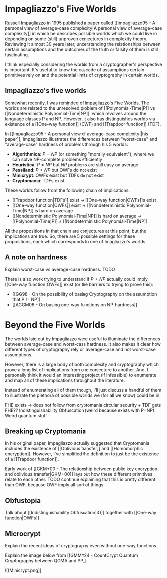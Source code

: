 # Impagliazzo's Five Worlds

[Russell Impagliazzo](https://cseweb.ucsd.edu/~russell/) in 1995 published a paper called [[Impagliazzo95 - A personal view of average-case complexity|A personal view of average-case complexity]] in which he describes possible worlds which we could live in depending on some (still) unproven conjectures in complexity theory. Reviewing it almost 30 years later, understanding the relationships between certain assumptions and the outcomes of the truth or falsity of them is still fascinating.

I think especially considering the worlds from a cryptographer's perspective is important. It's useful to know the cascade of assumptions certain primitives rely on and the potential limits of cryptography in certain worlds.

## Impagliazzo's five worlds
Somewhat recently, I was reminded of [Impagliazzo's Five Worlds](https://blog.computationalcomplexity.org/2004/06/impagliazzos-five-worlds.html). The worlds are related to the unresolved problem of [[Polynomial-Time|P]] vs [[Nondeterministic Polynomial-Time|NP]], which revolves around the language classes P and NP. However, it also has distinguishes worlds via existence of a [[One-way function]] (OWF) and [[Trapdoor function]] (TDF).

In [[Impagliazzo95 - A personal view of average-case complexity||his paper]], Impagliazzo illustrates the differences between "worst-case" and "average-case" hardness of problems through his 5 worlds:
- **Algorithmica**: $P=NP$ (or something "morally equivalent"), where we can solve NP-complete problems efficiently
- **Heuristica**: $P\neq NP$ but $NP$ problems are still easy on average
- **Pessiland**: $P\neq NP$ but OWFs do not exist
- **Minicrypt**: OWFs exist but TDFs do not exist
- **Cryptomania**: TDFs exist

These worlds follow from the following chain of implications:
- [[Trapdoor function|TDFs]] exist → [[One-way function|OWFs]]s exist
- [[One-way function|OWFs]] exist → [[Nondeterministic Polynomial-Time|NP]] is hard on average
- [[Nondeterministic Polynomial-Time|NP]] is hard on average → [[Polynomial-Time|P]] $\neq$ [[Nondeterministic Polynomial-Time|NP]]

All the propositions in that chain are conjectures at this point, but the implications are true. So, there are 5 possible settings for these propositions, each which corresponds to one of Imagliazzo's worlds.

## A note on hardness
Explain worst-case vs average-case hardness. TODO

There is also work trying to understand if $P \neq NP$ actually could imply [[One-way function|OWFs]] exist (or the barriers to trying to prove this):
- [[GG98 - On the possibility of basing Cryptography on the assumption that P != NP]]
- [[AGGM06 - On basing one-way functions on NP-hardness]]

# Beyond the Five Worlds
The worlds laid out by Impagliazzo were useful to illuminate the differences between average-case and worst-case hardness. It also makes it clear how different types of cryptography rely on average-case and not worst-case assumptions.

However, there is a large body of both complexity and cryptography which prove a long list of implications from one conjecture to another. And, I personally think it would an interesting project (if infeasible) to enumerate and map all of these implications throughout the literature.

Instead of enumerating all of them though, I'll just discuss a handful of them to illustrate the plethora of possible worlds we (for all we know) could be in.

FHE exists → does not follow from cryptomania
circular security + TDF gets FHE??
Indistinguishability Obfuscation (weird because exists with P=NP)
Weird quantum stuff

## Breaking up Cryptomania
In his original paper, Impagliazzo actually suggested that Cryptomania includes the existence of [[Oblivious transfer]] and [[Homomorphic encryption]]. However, I've simplified the definition to just be the existence of a [[Trapdoor function]].

Early work of [[GKM+00 - The relationship between public key encryption and oblivious transfer|GKM+00]] lays out how these different primitives relate to each other.
TODO continue explaining that this is pretty different than OWF, because OWF imply all sort of things

## Obfustopia
Talk about [[Indistinguishability Obfuscation|iO]] together with [[One-way function|OWFs]]

## Microcrypt
Explain the recent ideas of cryptography even without one-way functions

Explain the image below from [[GMMY24 - CountCrypt Quantum Cryptography between QCMA and PP]].

![[Minicrypt.png]]